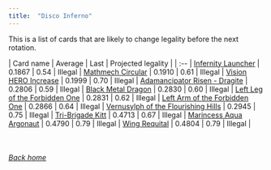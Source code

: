 ```yaml
---
title:  "Disco Inferno"
---
```


This is a list of cards that are likely to change legality before the next rotation.

| Card name | Average | Last | Projected legality |
| :-- |
[Infernity Launcher](https://db.ygoprodeck.com/card/?search=Infernity%20Launcher) | 0.1867 | 0.54 | Illegal |
[Mathmech Circular](https://db.ygoprodeck.com/card/?search=Mathmech%20Circular) | 0.1910 | 0.61 | Illegal |
[Vision HERO Increase](https://db.ygoprodeck.com/card/?search=Vision%20HERO%20Increase) | 0.1999 | 0.70 | Illegal |
[Adamancipator Risen - Dragite](https://db.ygoprodeck.com/card/?search=Adamancipator%20Risen%20-%20Dragite) | 0.2806 | 0.59 | Illegal |
[Black Metal Dragon](https://db.ygoprodeck.com/card/?search=Black%20Metal%20Dragon) | 0.2830 | 0.60 | Illegal |
[Left Leg of the Forbidden One](https://db.ygoprodeck.com/card/?search=Left%20Leg%20of%20the%20Forbidden%20One) | 0.2831 | 0.62 | Illegal |
[Left Arm of the Forbidden One](https://db.ygoprodeck.com/card/?search=Left%20Arm%20of%20the%20Forbidden%20One) | 0.2866 | 0.64 | Illegal |
[Vernusylph of the Flourishing Hills](https://db.ygoprodeck.com/card/?search=Vernusylph%20of%20the%20Flourishing%20Hills) | 0.2945 | 0.75 | Illegal |
[Tri-Brigade Kitt](https://db.ygoprodeck.com/card/?search=Tri-Brigade%20Kitt) | 0.4713 | 0.67 | Illegal |
[Marincess Aqua Argonaut](https://db.ygoprodeck.com/card/?search=Marincess%20Aqua%20Argonaut) | 0.4790 | 0.79 | Illegal |
[Wing Requital](https://db.ygoprodeck.com/card/?search=Wing%20Requital) | 0.4804 | 0.79 | Illegal |

<br>

###### [Back home](index)